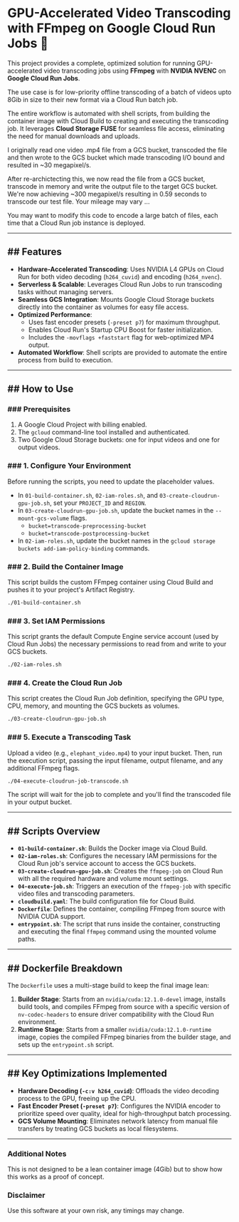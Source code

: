 # GPU-Accelerated Video Transcoding with FFmpeg on Google Cloud Run Jobs 🚀

This project provides a complete, optimized solution for running GPU-accelerated video transcoding jobs using
**FFmpeg** with **NVIDIA NVENC** on **Google Cloud Run Jobs**.

The use case is for low-priority offline transcoding of a batch of videos upto 8Gib in size to their new format via a Cloud Run batch job.

The entire workflow is automated with shell scripts, from building the container image with Cloud Build to creating and executing the transcoding job. It leverages **Cloud Storage FUSE** for seamless file access, eliminating the need for manual downloads and uploads.

I originally read one video .mp4 file from a GCS bucket, transcoded the file and then wrote to the GCS bucket which made transcoding I/O bound and
resulted in ~30 megapixel/s.

After re-archictecting this, we now read the file from a GCS bucket, transcode in memory and write the output file to the target GCS bucket.
We're now achieving ~300 megapixel/s resulting in 0.59 seconds to transcode our test file. Your mileage may vary ...

You may want to modify this code to encode a large batch of files, each time that a Cloud Run job instance is deployed.


---
## ## Features

- **Hardware-Accelerated Transcoding**: Uses NVIDIA L4 GPUs on Cloud Run for both video decoding (`h264_cuvid`) and encoding (`h264_nvenc`).
- **Serverless & Scalable**: Leverages Cloud Run Jobs to run transcoding tasks without managing servers.
- **Seamless GCS Integration**: Mounts Google Cloud Storage buckets directly into the container as volumes for easy file access.
- **Optimized Performance**:
  - Uses fast encoder presets (`-preset p7`) for maximum throughput.
  - Enables Cloud Run's Startup CPU Boost for faster initialization.
  - Includes the `-movflags +faststart` flag for web-optimized MP4 output.
- **Automated Workflow**: Shell scripts are provided to automate the entire process from build to execution.

---
## ## How to Use

### ### Prerequisites

1.  A Google Cloud Project with billing enabled.
2.  The `gcloud` command-line tool installed and authenticated.
3.  Two Google Cloud Storage buckets: one for input videos and one for output videos.

### ### 1. Configure Your Environment

Before running the scripts, you need to update the placeholder values.

-   In `01-build-container.sh`, `02-iam-roles.sh`, and `03-create-cloudrun-gpu-job.sh`, set your `PROJECT_ID` and `REGION`.
-   In `03-create-cloudrun-gpu-job.sh`, update the bucket names in the `--mount-gcs-volume` flags.
    -   `bucket=transcode-preprocessing-bucket`
    -   `bucket=transcode-postprocessing-bucket`
-   In `02-iam-roles.sh`, update the bucket names in the `gcloud storage buckets add-iam-policy-binding` commands.

### ### 2. Build the Container Image

This script builds the custom FFmpeg container using Cloud Build and pushes it to your project's Artifact Registry.

```bash
./01-build-container.sh
```

### ### 3. Set IAM Permissions

This script grants the default Compute Engine service account (used by Cloud Run Jobs) the necessary permissions to read from and write to your GCS buckets.

```bash
./02-iam-roles.sh
```

### ### 4. Create the Cloud Run Job

This script creates the Cloud Run Job definition, specifying the GPU type, CPU, memory, and mounting the GCS buckets as volumes.

```bash
./03-create-cloudrun-gpu-job.sh
```

### ### 5. Execute a Transcoding Task

Upload a video (e.g., `elephant_video.mp4`) to your input bucket. Then, run the execution script, passing the input filename, output filename, and any additional FFmpeg flags.

```bash
./04-execute-cloudrun-job-transcode.sh
```

The script will wait for the job to complete and you'll find the transcoded file in your output bucket.

---
## ## Scripts Overview

- **`01-build-container.sh`**: Builds the Docker image via Cloud Build.
- **`02-iam-roles.sh`**: Configures the necessary IAM permissions for the Cloud Run job's service account to access the GCS buckets.
- **`03-create-cloudrun-gpu-job.sh`**: Creates the `ffmpeg-job` on Cloud Run with all the required hardware and volume mount settings.
- **`04-execute-job.sh`**: Triggers an execution of the `ffmpeg-job` with specific video files and transcoding parameters.
- **`cloudbuild.yaml`**: The build configuration file for Cloud Build.
- **`Dockerfile`**: Defines the container, compiling FFmpeg from source with NVIDIA CUDA support.
- **`entrypoint.sh`**: The script that runs inside the container, constructing and executing the final `ffmpeg` command using the mounted volume paths.

---
## ## Dockerfile Breakdown

The `Dockerfile` uses a multi-stage build to keep the final image lean:

1.  **Builder Stage**: Starts from an `nvidia/cuda:12.1.0-devel` image, installs build tools, and compiles FFmpeg from source with a specific version of `nv-codec-headers` to ensure driver compatibility with the Cloud Run environment.
2.  **Runtime Stage**: Starts from a smaller `nvidia/cuda:12.1.0-runtime` image, copies the compiled FFmpeg binaries from the builder stage, and sets up the `entrypoint.sh` script.

---
## ## Key Optimizations Implemented

- **Hardware Decoding (`-c:v h264_cuvid`)**: Offloads the video decoding process to the GPU, freeing up the CPU.
- **Fast Encoder Preset (`-preset p7`)**: Configures the NVIDIA encoder to prioritize speed over quality, ideal for high-throughput batch processing.
- **GCS Volume Mounting**: Eliminates network latency from manual file transfers by treating GCS buckets as local filesystems.

----

### Additional Notes

This is not designed to be a lean container image (4Gib) but to show how this works as a proof of concept.


### Disclaimer

Use this software at your own risk, any timings may change.
